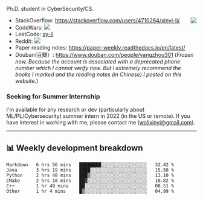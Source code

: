 Ph.D. student in CyberSecurity/CS.

<img align="right" src="https://github-readme-stats.vercel.app/api?username=li-xin-yi&count_private=true&show_icons=true&hide_title=true&theme=tokyonight" />

- StackOverflow: https://stackoverflow.com/users/4710264/xinyi-li/
- CodeWars: [![](https://www.codewars.com/users/xy-li/badges/micro)](https://www.codewars.com/users/xy-li/)
- LeetCode: [xy-li](https://leetcode.com/xy-li/)
- Reddit: [![](https://img.shields.io/reddit/user-karma/combined/xy-li?style=social)](https://www.reddit.com/user/xy-li/)
- Paper reading notes: https://paper-weekly.readthedocs.io/en/latest/
- Douban(豆瓣）: https://www.douban.com/people/yangzhou301  (*Frozen now. Because the account is associated with a deprecated phone number which I cannot verify now. But I extremely recommend the books I marked and the reading notes (in Chinese) I posted on this website.*)

### Seeking for Summer Internship

I'm available for any research or dev (particularly about ML/PL/Cybersecurity) summer intern in 2022 (in the US or remote). If you have interest in working with me, please contact me ([wolixinyi@gmail.com](mailto:wolixinyi@gmail.com)).

---

## 📊 Weekly development breakdown

<!--START_SECTION:waka-->

```text
Markdown   6 hrs 56 mins   ████████░░░░░░░░░░░░░░░░░   32.42 %
Java       3 hrs 19 mins   ████░░░░░░░░░░░░░░░░░░░░░   15.50 %
Python     2 hrs 48 mins   ███▒░░░░░░░░░░░░░░░░░░░░░   13.10 %
CMake      2 hrs 18 mins   ██▓░░░░░░░░░░░░░░░░░░░░░░   10.82 %
C++        1 hr 49 mins    ██░░░░░░░░░░░░░░░░░░░░░░░   08.51 %
Other      1 hr 4 mins     █▒░░░░░░░░░░░░░░░░░░░░░░░   04.99 %
```

<!--END_SECTION:waka-->
